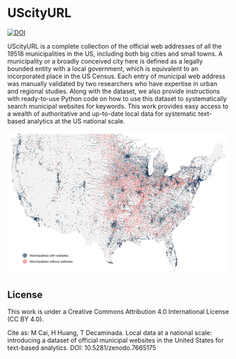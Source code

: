 # UScityURL

[![DOI](https://zenodo.org/badge/604179713.svg)](https://zenodo.org/badge/latestdoi/604179713)

UScityURL is a complete collection of the official web addresses of all the 19518 municipalities in the US, including both big cities and small towns. A municipality or a broadly conceived city here is defined as a legally bounded entity with a local government, which is equivalent to an incorporated place in the US Census. Each entry of municipal web address was manually validated by two researchers who have expertise in urban and regional studies. Along with the dataset, we also provide instructions with ready-to-use Python code on how to use this dataset to systematically search municipal websites for keywords. This work provides easy access to a wealth of authoritative and up-to-date local data for systematic text-based analytics at the US national scale.

<p align="center">
  <img src="./coverage_map.png" width="700"/>
</p>

## License

This work is under a Creative Commons Attribution 4.0 International License (CC BY 4.0).

Cite as: M Cai, H Huang, T Decaminada. Local data at a national scale: introducing a dataset of official municipal websites in the United States for text-based analytics. DOI: 10.5281/zenodo.7665175

